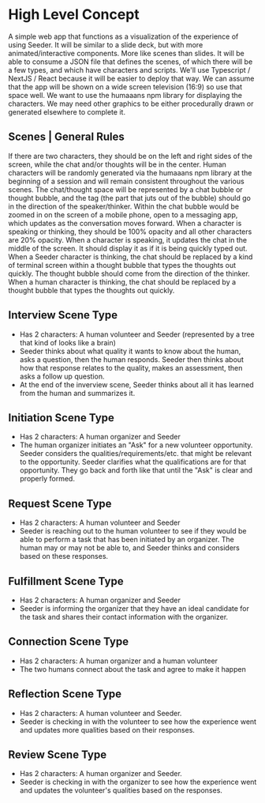# High Level Concept

A simple web app that functions as a visualization of the experience of using Seeder. It will be similar to a slide deck, but with more animated/interactive components. More like scenes than slides. It will be able to consume a JSON file that defines the scenes, of which there will be a few types, and which have characters and scripts. We'll use Typescript / NextJS / React because it will be easier to deploy that way. We can assume that the app will be shown on a wide screen television (16:9) so use that space well. We want to use the humaaans npm library for displaying the characters. We may need other graphics to be either procedurally drawn or generated elsewhere to complete it.

## Scenes | General Rules

If there are two characters, they should be on the left and right sides of the screen, while the chat and/or thoughts will be in the center.
Human characters will be randomly generated via the humaaans npm library at the beginning of a session and will remain consistent throughout the various scenes.
The chat/thought space will be represented by a chat bubble or thought bubble, and the tag (the part that juts out of the bubble) should go in the direction of the speaker/thinker. Within the chat bubble would be zoomed in on the screen of a mobile phone, open to a messaging app, which updates as the conversation moves forward.
When a character is speaking or thinking, they should be 100% opacity and all other characters are 20% opacity.
When a character is speaking, it updates the chat in the middle of the screen. It should display it as if it is being quickly typed out.
When a Seeder character is thinking, the chat should be replaced by a kind of terminal screen within a thought bubble that types the thoughts out quickly. The thought bubble should come from the direction of the thinker.
When a human character is thinking, the chat should be replaced by a thought bubble that types the thoughts out quickly.

## Interview Scene Type

- Has 2 characters: A human volunteer and Seeder (represented by a tree that kind of looks like a brain)
- Seeder thinks about what quality it wants to know about the human, asks a question, then the human responds. Seeder then thinks about how that response relates to the quality, makes an assessment, then asks a follow up question.
- At the end of the inverview scene, Seeder thinks about all it has learned from the human and summarizes it.

## Initiation Scene Type

- Has 2 characters: A human organizer and Seeder
- The human organizer initiates an "Ask" for a new volunteer opportunity. Seeder considers the qualities/requirements/etc. that might be relevant to the opportunity. Seeder clarifies what the qualifications are for that opportunity. They go back and forth like that until the "Ask" is clear and properly formed.

## Request Scene Type

- Has 2 characters: A human volunteer and Seeder
- Seeder is reaching out to the human volunteer to see if they would be able to perform a task that has been initiated by an organizer. The human may or may not be able to, and Seeder thinks and considers based on these responses.

## Fulfillment Scene Type

- Has 2 characters: A human organizer and Seeder
- Seeder is informing the organizer that they have an ideal candidate for the task and shares their contact information with the organizer.

## Connection Scene Type

- Has 2 characters: A human organizer and a human volunteer
- The two humans connect about the task and agree to make it happen

## Reflection Scene Type

- Has 2 characters: A human volunteer and Seeder.
- Seeder is checking in with the volunteer to see how the experience went and updates more qualities based on their responses.

## Review Scene Type

- Has 2 characters: A human organizer and Seeder.
- Seeder is checking in with the organizer to see how the experience went and updates the volunteer's qualities based on the responses.
